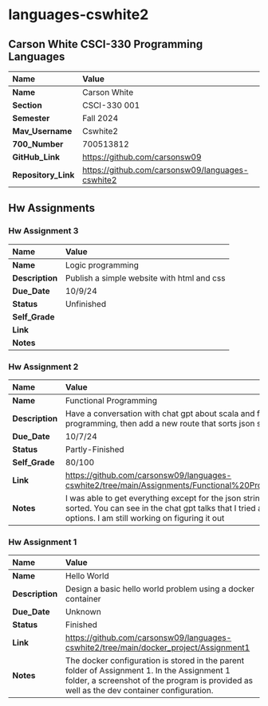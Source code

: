 # languages-cswhite2

## Carson White CSCI-330 Programming Languages


| Name | Value |
| :--- | :--- |
| **Name** | Carson White |
| **Section** | CSCI-330 001 |
| **Semester** | Fall 2024 |
| **Mav_Username** | Cswhite2 |
| **700_Number** | 700513812 |
| **GitHub_Link** | https://github.com/carsonsw09 |
| **Repository_Link** | https://github.com/carsonsw09/languages-cswhite2 |

## Hw Assignments

### Hw Assignment 3

| Name | Value |
| :--- | :--- |
| **Name** | Logic programming |
| **Description** | Publish a simple website with html and css |
| **Due_Date** | 10/9/24 |
| **Status** | Unfinished |
| **Self_Grade** | |
| **Link** | |
| **Notes** | |

### Hw Assignment 2

| Name | Value |
| :--- | :--- |
| **Name** | Functional Programming |
| **Description** | Have a conversation with chat gpt about scala and functional programming, then add a new route that sorts json strings |
| **Due_Date** | 10/7/24 |
| **Status** | Partly-Finished |
| **Self_Grade** | 80/100 |
| **Link** | https://github.com/carsonsw09/languages-cswhite2/tree/main/Assignments/Functional%20Programming |
| **Notes** | I was able to get everything except for the json strings to be sorted. You can see in the chat gpt talks that I tried a lot of options. I am still working on figuring it out |


### Hw Assignment 1

| Name | Value |
| :--- | :--- |
| **Name** | Hello World |
| **Description**| Design a basic hello world problem using a docker container |
| **Due_Date** | Unknown |
| **Status** | Finished |
| **Link** | https://github.com/carsonsw09/languages-cswhite2/tree/main/docker_project/Assignment1 |
| **Notes** | The docker configuration is stored in the parent folder of Assignment 1. In the Assignment 1 folder, a screenshot of the program is provided as well as the dev container configuration. |

